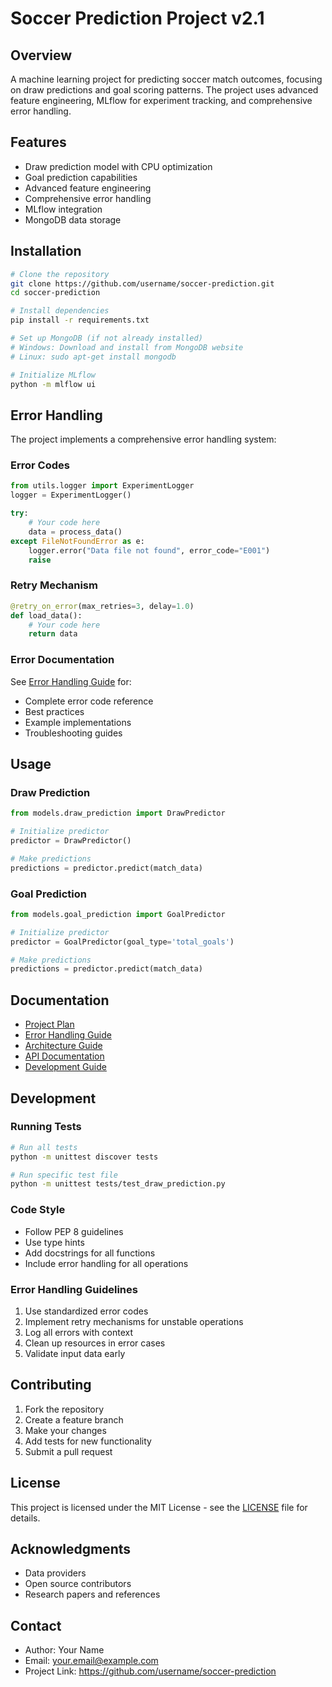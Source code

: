 # Soccer Prediction Project v2.1

## Overview
A machine learning project for predicting soccer match outcomes, focusing on draw predictions and goal scoring patterns. The project uses advanced feature engineering, MLflow for experiment tracking, and comprehensive error handling.

## Features
- Draw prediction model with CPU optimization
- Goal prediction capabilities
- Advanced feature engineering
- Comprehensive error handling
- MLflow integration
- MongoDB data storage

## Installation

```bash
# Clone the repository
git clone https://github.com/username/soccer-prediction.git
cd soccer-prediction

# Install dependencies
pip install -r requirements.txt

# Set up MongoDB (if not already installed)
# Windows: Download and install from MongoDB website
# Linux: sudo apt-get install mongodb

# Initialize MLflow
python -m mlflow ui
```

## Error Handling

The project implements a comprehensive error handling system:

### Error Codes
```python
from utils.logger import ExperimentLogger
logger = ExperimentLogger()

try:
    # Your code here
    data = process_data()
except FileNotFoundError as e:
    logger.error("Data file not found", error_code="E001")
    raise
```

### Retry Mechanism
```python
@retry_on_error(max_retries=3, delay=1.0)
def load_data():
    # Your code here
    return data
```

### Error Documentation
See [Error Handling Guide](docs/error_handling.md) for:
- Complete error code reference
- Best practices
- Example implementations
- Troubleshooting guides

## Usage

### Draw Prediction
```python
from models.draw_prediction import DrawPredictor

# Initialize predictor
predictor = DrawPredictor()

# Make predictions
predictions = predictor.predict(match_data)
```

### Goal Prediction
```python
from models.goal_prediction import GoalPredictor

# Initialize predictor
predictor = GoalPredictor(goal_type='total_goals')

# Make predictions
predictions = predictor.predict(match_data)
```

## Documentation
- [Project Plan](docs/plan.md)
- [Error Handling Guide](docs/error_handling.md)
- [Architecture Guide](docs/architecture/README.md)
- [API Documentation](docs/guides/api.md)
- [Development Guide](docs/guides/development.md)

## Development

### Running Tests
```bash
# Run all tests
python -m unittest discover tests

# Run specific test file
python -m unittest tests/test_draw_prediction.py
```

### Code Style
- Follow PEP 8 guidelines
- Use type hints
- Add docstrings for all functions
- Include error handling for all operations

### Error Handling Guidelines
1. Use standardized error codes
2. Implement retry mechanisms for unstable operations
3. Log all errors with context
4. Clean up resources in error cases
5. Validate input data early

## Contributing
1. Fork the repository
2. Create a feature branch
3. Make your changes
4. Add tests for new functionality
5. Submit a pull request

## License
This project is licensed under the MIT License - see the [LICENSE](LICENSE) file for details.

## Acknowledgments
- Data providers
- Open source contributors
- Research papers and references

## Contact
- Author: Your Name
- Email: your.email@example.com
- Project Link: https://github.com/username/soccer-prediction